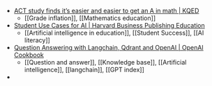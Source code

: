 - [ACT study finds it’s easier and easier to get an A in math | KQED](https://www.kqed.org/mindshift/62392/act-study-finds-its-easier-and-easier-to-get-an-a-in-math)
	- [[Grade inflation]], [[Mathematics education]]
- [Student Use Cases for AI | Harvard Business Publishing Education](https://hbsp.harvard.edu/inspiring-minds/student-use-cases-for-ai)
	- [[Artificial intelligence in education]], [[Student Success]], [[AI literacy]]
- [Question Answering with Langchain, Qdrant and OpenAI | OpenAI Cookbook](https://cookbook.openai.com/examples/vector_databases/qdrant/qa_with_langchain_qdrant_and_openai)
	- [[Question and answer]], [[Knowledge base]], [[Artificial intelligence]], [[langchain]], [[GPT index]]
-